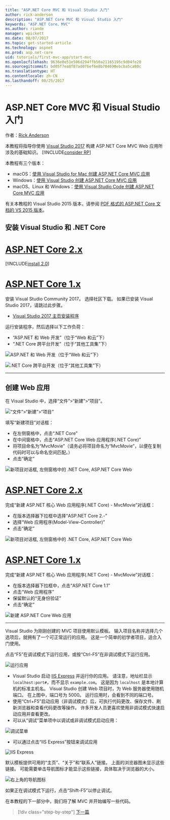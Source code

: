 ```yaml
---
title: "ASP.NET Core MVC 和 Visual Studio 入门"
author: rick-anderson
description: "ASP.NET Core MVC 和 Visual Studio 入门"
keywords: "ASP.NET Core、MVC"
ms.author: riande
manager: wpickett
ms.date: 08/07/2017
ms.topic: get-started-article
ms.technology: aspnet
ms.prod: asp.net-core
uid: tutorials/first-mvc-app/start-mvc
ms.openlocfilehash: 9636e0e51e506d294ffb50a21165195c9d04fe20
ms.sourcegitcommit: bd05f7ea8f87ad076ef6e8b704698ebcba5ca80c
ms.translationtype: HT
ms.contentlocale: zh-CN
ms.lasthandoff: 08/25/2017
---
```

# <a name="getting-started-with-aspnet-core-mvc-and-visual-studio"></a>ASP.NET Core MVC 和 Visual Studio 入门

作者：[Rick Anderson](https://twitter.com/RickAndMSFT)

本教程将指导你使用 [Visual Studio 2017](https://www.visualstudio.com/) 构建 ASP.NET Core MVC Web 应用所涉及的基础知识。 [!INCLUDE[consider RP](../../includes/razor.md)]

本教程有三个版本：

* macOS：[使用 Visual Studio for Mac 创建 ASP.NET Core MVC 应用](xref:tutorials/first-mvc-app-mac/start-mvc)
* Windows：[使用 Visual Studio 创建 ASP.NET Core MVC 应用](xref:tutorials/first-mvc-app/start-mvc)
* macOS、Linux 和 Windows：[使用 Visual Studio Code 创建 ASP.NET Core MVC 应用](xref:tutorials/first-mvc-app-xplat/start-mvc)

有关本教程的 Visual Studio 2015 版本，请参阅 [PDF 格式的 ASP.NET Core 文档的 VS 2015 版本](https://github.com/aspnet/Docs/blob/master/aspnetcore/common/_static/aspnet-core-project-json.pdf)。

## <a name="install-visual-studio-and-net-core"></a>安装 Visual Studio 和 .NET Core

# <a name="aspnet-core-2xtabaspnetcore2x"></a>[ASP.NET Core 2.x](#tab/aspnetcore2x)

[!INCLUDE[install 2.0](../../includes/install2.0.md)]

# <a name="aspnet-core-1xtabaspnetcore1x"></a>[ASP.NET Core 1.x](#tab/aspnetcore1x)

安装 Visual Studio Community 2017。 选择社区下载。 如果已安装 Visual Studio 2017，请跳过此步骤。

* [Visual Studio 2017 主页安装程序](https://www.visualstudio.com/visual-studio-homepage-vs.aspx)

运行安装程序，然后选择以下工作负荷：

* “ASP.NET 和 Web 开发”（位于“Web 和云”下）
* “.NET Core 跨平台开发”（位于“其他工具集”下）

![**ASP.NET 和 Web 开发**（位于“Web 和云”下）](start-mvc/_static/web_workload.png)

![**.NET Core 跨平台开发**（位于“其他工具集”下）](start-mvc/_static/x_plat_wl.png)

---

## <a name="create-a-web-app"></a>创建 Web 应用

在 Visual Studio 中，选择“文件”>“新建”>“项目”。

![“文件”>“新建”>“项目”](start-mvc/_static/alt_new_project.png)

填写“新建项目”对话框：

* 在左侧窗格中，点击“.NET Core”
* 在中间窗格中，点击“ASP.NET Core Web 应用程序(.NET Core)”
* 将项目命名为“MvcMovie”（请务必将项目命名为“MvcMovie”，以便在复制代码时可以与命名空间匹配。）
* 点击“确定”

![新项目对话框, 左侧窗格中的 .NET Core, ASP.NET Core Web ](start-mvc/_static/new_project2.png)


# <a name="aspnet-core-2xtabaspnetcore2x"></a>[ASP.NET Core 2.x](#tab/aspnetcore2x)

完成“新建 ASP.NET 核心 Web 应用程序(.NET Core) - MvcMovie”对话框：

* 在版本选择器下拉框中选择“ASP.NET Core 2.-”
* 选择“Web 应用程序(Model-View-Controller)”
* 点击“确定”

![新项目对话框, 左侧窗格中的 .NET Core, ASP.NET Core Web ](start-mvc/_static/new_project22.png)

# <a name="aspnet-core-1xtabaspnetcore1x"></a>[ASP.NET Core 1.x](#tab/aspnetcore1x)

完成“新建 ASP.NET 核心 Web 应用程序(.NET Core) - MvcMovie”对话框：

* 在版本选择器下拉框中，点击“ASP.NET Core 1.1”
* 点击“Web 应用程序”
* 保留默认的“无身份验证”
* 点击“确定”

![新建 ASP.NET Core Web 应用](start-mvc/_static/p3.png)

---

Visual Studio 为刚刚创建的 MVC 项目使用默认模板。 输入项目名称并选择几个选项后，就拥有了一个可正常运行的应用。 这是一个简单的初学者项目，适合入门使用。

点击“F5”在调试模式下运行应用，或按“Ctrl-F5”在非调试模式下运行应用。
<!-- These images are also used by uid: tutorials/first-mvc-app-xplat/start-mvc -->
![运行应用](start-mvc/_static/1.png)

* Visual Studio 启动 [IIS Express](http://www.iis.net/learn/extensions/introduction-to-iis-express/iis-express-overview) 并运行你的应用。 请注意，地址栏显示 `localhost:port#`，而不显示 `example.com`。 这是因为 `localhost` 是本地计算机的标准主机名。 Visual Studio 创建 Web 项目时，为 Web 服务器使用随机端口。 在上图中，端口号为 5000。 运行应用时，会看到不同的端口号。
* 使用“Ctrl+F5”启动应用（非调试模式）后，可执行代码更改、保存文件、刷新浏览器和查看代码更改等操作。 许多开发人员更喜欢使用非调试模式快速启动应用并查看更改。
* 可以从“调试”菜单项中以调试或非调试模式启动应用：

![调试菜单](start-mvc/_static/debug_menu.png)

* 可以通过点击“IIS Express”按钮来调试应用

![IIS Express](start-mvc/_static/iis_express.png)

默认模板提供可用的“主页”、“关于”和“联系人”链接。 上面的浏览器图未显示这些链接。 可能需要单击导航图标才能显示这些链接，具体取决于浏览器的大小。

![右上角的导航图标](start-mvc/_static/2.png)

如果正在调试模式下运行，点击“Shift-F5”以停止调试。

在本教程的下一部分中，我们将了解 MVC 并开始编写一些代码。

>[!div class="step-by-step"]
[下一篇](adding-controller.md)  

